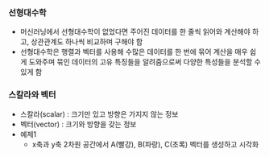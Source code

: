 
### 선형대수학
- 머신러닝에서 선형대수학이 없었다면 주어진 데이터를 한 줄씩 읽어와 계산해야 하고, 상관관계도 하나씩 비교하며 구해야 함
- 선형대수학은 행렬과 벡터를 사용해 수많은 데이터를 한 번에 묶어 계산을 매우 쉽게 도와주며 묶인 데이터의 고유 특징들을 알려줌으로써 다양한 특성들을 분석할 수 있게 함

### 스칼라와 벡터
- 스칼라(scalar) : 크기만 있고 방향은 가지지 않는 정보
- 벡터(vector) : 크기와 방향을 갖는 정보
- 예제1
	- x축과 y축 2차원 공간에서 A(빨강), B(파랑), C(초록) 벡터를 생성하고 시각화
```python

```